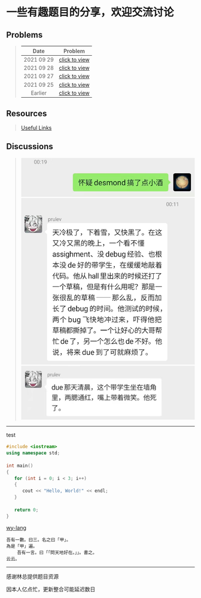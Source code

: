 # 一些有趣题目的分享，欢迎交流讨论

## Problems

>|Date|Problem|
>|:-:|:-:|
>|2021 09 29|[click to view](./20210929/README.md)|
>|2021 09 28|[click to view](./20210928/README.md)|
>|2021 09 27|[click to view](./20210927/README.md)|
>|2021 09 25|[click to view](./20210925/README.md)|
>|Earlier|[click to view](./earlier/README.md)|

## Resources

>[Useful Links](./docs/Useful_Links.md)

## Discussions

>![Ethen_0.jpg](./imgs/Ethen_0.jpg)
>![prulev_0.jpg](./imgs/prulev_0.jpg)
>![prulev_1.jpg](./imgs/prulev_1.jpg)

----

test

```cpp
#include <iostream>
using namespace std;

int main()
{
   for (int i = 0; i < 3; i++)
   {
      cout << "Hello, World!" << endl;
   }

   return 0;
}


```

[wy-lang](https://wy-lang.org/)

```wy
吾有一數。曰三。名之曰「甲」。
為是「甲」遍。
    吾有一言。曰「「問天地好在。」」。書之。
云云。
```

----
感谢林总提供题目资源  
  
因本人亿点忙，更新整合可能延迟数日
